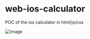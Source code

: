 # web-ios-calculator
POC of the ios calculator in html/js/css

![image](https://github.com/AndersonReyes/web-ios-calculator/assets/13670774/01290a0c-8490-42f1-936f-6e36949b6bc1)
